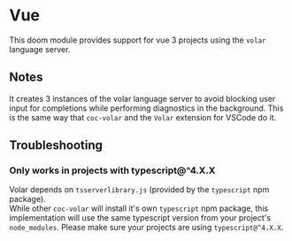 # Vue 

This doom module provides support for vue 3 projects using the `volar` language server.

## Notes

It creates 3 instances of the volar language server to avoid blocking user input for completions while performing diagnostics in the background.
This is the same way that `coc-volar` and the `Volar` extension for VSCode do it.

## Troubleshooting

### Only works in projects with typescript@^4.X.X
Volar depends on `tsserverlibrary.js` (provided by the `typescript` npm package).  
While other `coc-volar` will install it's own `typescript` npm package, this implementation will use the same typescript version from your project's `node_modules`.
Please make sure your projects are using `typescript@^4.X.X`.


